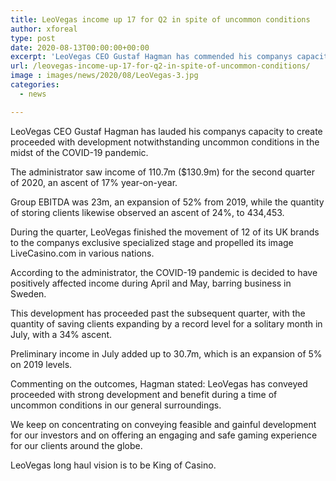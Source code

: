 ```yaml
---
title: LeoVegas income up 17 for Q2 in spite of uncommon conditions
author: xforeal 
type: post
date: 2020-08-13T00:00:00+00:00
excerpt: 'LeoVegas CEO Gustaf Hagman has commended his companys capacity to create proceeded with development in spite of excellent conditions in the midst of the COVID-19 pandemic '
url: /leovegas-income-up-17-for-q2-in-spite-of-uncommon-conditions/
image : images/news/2020/08/LeoVegas-3.jpg
categories:
  - news

---
```

LeoVegas CEO Gustaf Hagman has lauded his companys capacity to create proceeded with development notwithstanding uncommon conditions in the midst of the COVID-19 pandemic. 

The administrator saw income of 110.7m ($130.9m) for the second quarter of 2020, an ascent of 17&percnt; year-on-year. 

Group EBITDA was 23m, an expansion of 52&percnt; from 2019, while the quantity of storing clients likewise observed an ascent of 24&percnt;, to 434,453. 

During the quarter, LeoVegas finished the movement of 12 of its UK brands to the companys exclusive specialized stage and propelled its image LiveCasino.com in various nations. 

According to the administrator, the COVID-19 pandemic is decided to have positively affected income during April and May, barring business in Sweden. 

This development has proceeded past the subsequent quarter, with the quantity of saving clients expanding by a record level for a solitary month in July, with a 34&percnt; ascent. 

Preliminary income in July added up to 30.7m, which is an expansion of 5&percnt; on 2019 levels. 

Commenting on the outcomes, Hagman stated: LeoVegas has conveyed proceeded with strong development and benefit during a time of uncommon conditions in our general surroundings. 

We keep on concentrating on conveying feasible and gainful development for our investors and on offering an engaging and safe gaming experience for our clients around the globe. 

LeoVegas long haul vision is to be King of Casino.